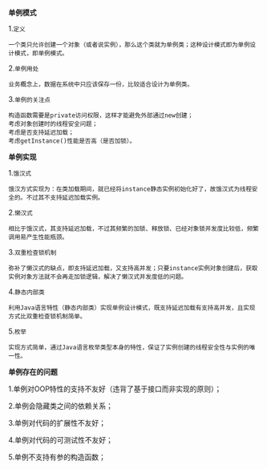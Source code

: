 **单例模式**

1.`定义`
    
    一个类只允许创建一个对象（或者说实例），那么这个类就为单例类；这种设计模式即为单例设计模式，即单例模式。
    
2.`单例用处`

    业务概念上，数据在系统中只应该保存一份，比较适合设计为单例类。

3.`单例的关注点`

    构造函数需要是private访问权限，这样才能避免外部通过new创建；
    考虑对象创建时的线程安全问题；
    考虑是否支持延迟加载；
    考虑getInstance()性能是否高（是否加锁）。

**单例实现**

1.`饿汉式`
    
    饿汉方式实现为：在类加载期间，就已经将instance静态实例初始化好了，故饿汉式为线程安全的。不过其不支持延迟加载实例。
    
2.`懒汉式`

    相比于饿汉式，其支持延迟加载，不过其频繁的加锁、释放锁、已经对象锁并发度比较低，频繁调用易产生性能瓶颈。
    
3.`双重检查锁机制`

    弥补了懒汉式的缺点，即支持延迟加载，又支持高并发；只要instance实例对象创建后，获取实例对象方法就不会再走加锁逻辑，解决了懒汉式并发度低的问题。
    
4.`静态内部类`

    利用Java语言特性（静态内部类）实现单例设计模式，既支持延迟加载有支持高并发，且实现方式比双重检查锁机制简单。
    
5.`枚举`

    实现方式简单，通过Java语言枚举类型本身的特性，保证了实例创建的线程安全性与实例的唯一性。
    
**单例存在的问题**

1.单例对OOP特性的支持不友好（违背了基于接口而非实现的原则）；

2.单例会隐藏类之间的依赖关系；

3.单例对代码的扩展性不友好；

4.单例对代码的可测试性不友好；

5.单例不支持有参的构造函数；


